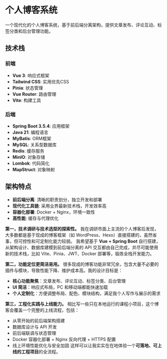 # 个人博客系统

一个现代化的个人博客系统，基于前后端分离架构，提供文章发布、评论互动、标签分类和后台管理功能。

## 技术栈

### 前端
- **Vue 3**: 响应式框架
- **Tailwind CSS**: 实用优先CSS
- **Pinia**: 状态管理
- **Vue Router**: 路由管理
- **Vite**: 构建工具

### 后端
- **Spring Boot 3.5.4**: 应用框架
- **Java 21**: 编程语言
- **MyBatis**: ORM框架
- **MySQL**: 关系型数据库
- **Redis**: 缓存服务
- **MinIO**: 对象存储
- **Lombok**: 代码简化
- **MapStruct**: 对象映射

## 架构特点
- **前后端分离**: 清晰的职责划分，独立开发和部署
- **现代化工具链**: 采用业界最新技术栈，开发效率高
- **容器化部署**: Docker + Nginx，环境一致性
- **高性能**: 缓存与代理优化



**第一，技术调研与技术选型的探索性。**
 我在调研市面上主流的个人博客后发现，大多数都是基于现成的博客框架（如 WordPress、Hexo）直接搭建的，虽然省事，但可控性和可定制化能力较弱。
 我希望基于 **Vue + Spring Boot** 自行搭建，从架构设计、数据库建模到前后端分离的 API 交互都由自己完成，并尽可能使用新的技术栈，比如 Vite、Pinia、JWT、Docker 部署等，锻炼全栈开发能力。

**第二，功能定位更简洁易用。**
 很多现成的博客功能非常冗余，包含大量不必要的插件与模块，导致性能下降、维护成本高。我的设计目标是：

- **核心功能聚焦**：文章发布、评论互动、标签分类、后台管理
- **UI 简洁**：响应式布局，PC 和移动端都能快速加载
- **个人定制化**：方便调整布局、配色、模块结构，满足我个人写作与展示的需求

**第三，工程化实践与上线能力。**
 相比写一些只在本地运行的课程小项目，这个博客会覆盖一个完整的上线流程，包括：

- 从零开始的前后端架构搭建
- 数据库设计与 API 开发
- 前后端联调与状态管理
- Docker 容器化部署 + Nginx 反向代理 + HTTPS 配置
- 线上环境性能优化与安全加固
   这样可以让我实实在在地体验一个**可落地、可上线的工程项目**的全流程。
